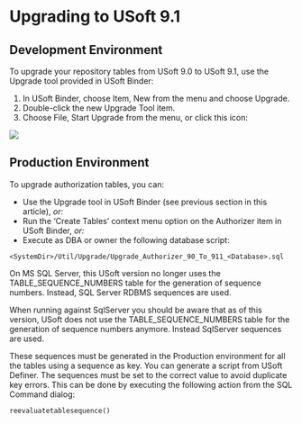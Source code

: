 # Upgrading to USoft 9.1

## Development Environment

To upgrade your repository tables from USoft 9.0 to USoft 9.1, use the Upgrade tool provided in USoft Binder:

1. In USoft Binder, choose Item, New from the menu and choose Upgrade.
2. Double-click the new Upgrade Tool item.
3. Choose File, Start Upgrade from the menu, or click this icon:

![](/api/USoft%20for%20administrators/Upgrading%20to%20USoft%2010/assets/3eb6ad7e-a067-4cc3-8df9-a62bf618c968.png)

## Production Environment

To upgrade authorization tables, you can:

- Use the Upgrade tool in USoft Binder (see previous section in this article), *or:*
- Run the ‘Create Tables’ context menu option on the Authorizer item in USoft Binder, *or:*
- Execute as DBA or owner the following database script:

```
<SystemDir>/Util/Upgrade/Upgrade_Authorizer_90_To_911_<Database>.sql
```

On MS SQL Server, this USoft version no longer uses the TABLE_SEQUENCE_NUMBERS table for the generation of sequence numbers. Instead, SQL Server RDBMS sequences are used.

When running against SqlServer you should be aware that as of this version, USoft does not use the TABLE_SEQUENCE_NUMBERS table for the generation of sequence numbers anymore. Instead SqlServer sequences are used.

These sequences must be generated in the Production environment for all the tables using a sequence as key. You can generate a script from USoft Definer. The sequences must be set to the correct value to avoid duplicate key errors. This can be done by executing the following action from the SQL Command dialog:

```
reevaluatetablesequence()
```

 